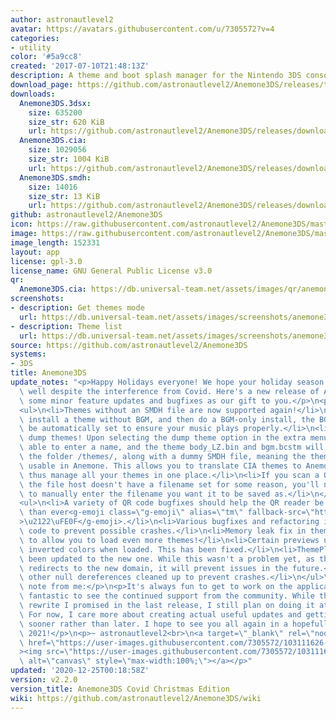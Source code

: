 ```yaml
---
author: astronautlevel2
avatar: https://avatars.githubusercontent.com/u/7305572?v=4
categories:
- utility
color: '#5a9cc8'
created: '2017-07-10T21:48:13Z'
description: A theme and boot splash manager for the Nintendo 3DS console
download_page: https://github.com/astronautlevel2/Anemone3DS/releases/tag/v2.2.0
downloads:
  Anemone3DS.3dsx:
    size: 635200
    size_str: 620 KiB
    url: https://github.com/astronautlevel2/Anemone3DS/releases/download/v2.2.0/Anemone3DS.3dsx
  Anemone3DS.cia:
    size: 1029056
    size_str: 1004 KiB
    url: https://github.com/astronautlevel2/Anemone3DS/releases/download/v2.2.0/Anemone3DS.cia
  Anemone3DS.smdh:
    size: 14016
    size_str: 13 KiB
    url: https://github.com/astronautlevel2/Anemone3DS/releases/download/v2.2.0/Anemone3DS.smdh
github: astronautlevel2/Anemone3DS
icon: https://raw.githubusercontent.com/astronautlevel2/Anemone3DS/master/meta/icon.png
image: https://raw.githubusercontent.com/astronautlevel2/Anemone3DS/master/meta/banner.png
image_length: 152331
layout: app
license: gpl-3.0
license_name: GNU General Public License v3.0
qr:
  Anemone3DS.cia: https://db.universal-team.net/assets/images/qr/anemone3ds.cia.png
screenshots:
- description: Get themes mode
  url: https://db.universal-team.net/assets/images/screenshots/anemone3ds/get-themes-mode.png
- description: Theme list
  url: https://db.universal-team.net/assets/images/screenshots/anemone3ds/theme-list.png
source: https://github.com/astronautlevel2/Anemone3DS
systems:
- 3DS
title: Anemone3DS
update_notes: "<p>Happy Holidays everyone! We hope your holiday season has been going\
  \ well despite the interference from Covid. Here's a new release of Anemone3DS with\
  \ some minor feature updates and bugfixes as our gift to you.</p>\n<p>Features:</p>\n\
  <ul>\n<li>Themes without an SMDH file are now supported again!</li>\n<li>If you\
  \ install a theme without BGM, and then do a BGM-only install, the BGM flag will\
  \ be automatically set to ensure your music plays properly.</li>\n<li>You can now\
  \ dump themes! Upon selecting the dump theme option in the extra menu, you'll be\
  \ able to enter a name, and the theme body_LZ.bin and bgm.bcstm will be stored in\
  \ the folder /themes/, along with a dummy SMDH file, meaning the theme will be immediately\
  \ usable in Anemone. This allows you to translate CIA themes to Anemone themes and\
  \ thus manage all your themes in one place.</li>\n<li>If you scan a QR code and\
  \ the file host doesn't have a filename set for some reason, you'll now be able\
  \ to manually enter the filename you want it to be saved as.</li>\n</ul>\n<p>Bugfixes:</p>\n\
  <ul>\n<li>A variety of QR code bugfixes should help the QR reader be more stable\
  \ than ever<g-emoji class=\"g-emoji\" alias=\"tm\" fallback-src=\"https://github.githubassets.com/images/icons/emoji/unicode/2122.png\"\
  >\u2122\uFE0F</g-emoji>.</li>\n<li>Various bugfixes and refactoring in the networking\
  \ code to prevent possible crashes.</li>\n<li>Memory leak fix in theme loading code\
  \ to allow you to load even more themes!</li>\n<li>Certain previews used to have\
  \ inverted colors when loaded. This has been fixed.</li>\n<li>ThemePlaza url has\
  \ been updated to the new one. While this wasn't a problem yet, as the old domain\
  \ redirects to the new domain, it will prevent issues in the future.</li>\n<li>Various\
  \ other null dereferences cleaned up to prevent crashes.</li>\n</ul>\n<p>As a personal\
  \ note from me:</p>\n<p>It's always fun to get to work on the application and it's\
  \ fantastic to see the continued support from the community. While this isn't the\
  \ rewrite I promised in the last release, I still plan on doing it at some point.\
  \ For now, I care more about creating actual useful updates and getting them out\
  \ sooner rather than later. I hope to see you all again in a hopefully much better\
  \ 2021!</p>\n<p>~ astronautlevel2<br>\n<a target=\"_blank\" rel=\"noopener noreferrer\"\
  \ href=\"https://user-images.githubusercontent.com/7305572/103111626-0366d980-461d-11eb-8704-6b4bbfba88a6.png\"\
  ><img src=\"https://user-images.githubusercontent.com/7305572/103111626-0366d980-461d-11eb-8704-6b4bbfba88a6.png\"\
  \ alt=\"canvas\" style=\"max-width:100%;\"></a></p>"
updated: '2020-12-25T00:18:58Z'
version: v2.2.0
version_title: Anemone3DS Covid Christmas Edition
wiki: https://github.com/astronautlevel2/Anemone3DS/wiki
---
```

